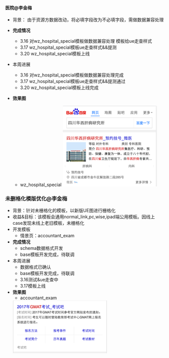 #### 医院@李金梅
- 背景：
  由于资源方数据改动，将必填字段改为不必填字段，需做数据兼容处理

- **完成情况**
   - 3.16     对wz_hospital_special模板做数据兼容处理 模板给ue走查样式
   - 3.17     wz_hospital_special模板ue走查样式&&提测
   - 3.20     wz_hospital_special模板上线
- 本周进展
   - 3.16     对wz_hospital_special模板做数据兼容处理完成
   - 3.17     wz_hospital_special模板ue走查样式&&提测通过
   - 3.20     wz_hospital_special模板上线完成
- **效果图**
  - wz_hospital_special
    <img src="./img/lijinmei/hospital.png" width="300px">
 
### 未删格化模版优化@李金梅
- 背景：针对未栅格化的模板，以新版UE图进行栅格化
- 收益&目标：该模板会通用normal_link,pc,wise,ipad端公用模板。因线上case发现未线上老旧模板，未栅格化
- 开发模板
	- 情景页：accountant_exam
- **完成情况**
    - schema数据格式开发 
    - base模板开发完成，待联调
- 本周进展
	- 数据格式已确认
    - base模板开发完成，待联调
    - 3.16测试&ue走查中
    - 3.17模板上线
- **效果图**
  - accountant_exam
  <img src="./img/lijinmei/accountant_exam.png" width="300px">
 
